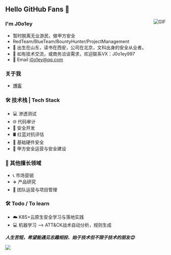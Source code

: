 ## Hello GitHub Fans 👋

<img align="right" alt="GIF" src="https://raw.githubusercontent.com/JoeyBling/JoeyBling/master/pic/pusheencode.gif" />

### I'm J0o1ey
- 暂时脱离无业游民，做甲方安全
- RedTeam/BlueTeam/BountyHunter/ProjectManagement
- 🌱 出生在山东，读书在西安，公司在北京，文科出身的安全从业者。
- 💬 如有技术交流，或商务洽谈需求，欢迎联系VX：J0o1ey997
- 💬 Email [j0o1ey@qq.com](mailto:j0o1ey@qq.com)

### 关于我
- [博客](https://j0o1ey.github.io)

### 🛠 技术栈 | Tech Stack
- 💻 渗透测试
- 🌐 代码审计
- 📡 安全开发
- 🛢 红蓝对抗评估
- 📱 基础硬件安全
- 🔧 甲方安全运营与安全建设

### 📖 其他擅长领域
- 📞 市场营销
- ✈️ 产品研究
- 💼 团队运营与项目管理

### 🛠 Todo / To learn
- ☁️ K8S+云原生安全学习与落地实践
- 💻 机器学习 --> ATT&CK战术自动分析，规则生成

***人生苦短，希望能遇见志趣相投、始于技术但不限于技术的朋友😊***

[![](https://github-readme-stats.vercel.app/api?username=J0o1ey&show_icons=true&theme=radical)](https://github.com/anuraghazra/github-readme-stats)
